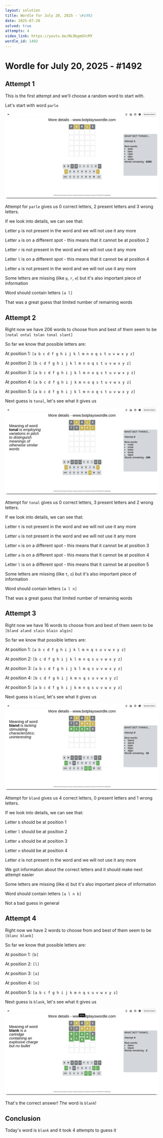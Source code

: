 ```yaml
---
layout: solution
title: Wordle for July 20, 2025 - \#1492
date: 2025-07-20
solved: true
attempts: 4
video_link: https://youtu.be/NL9bgmGVcMY
wordle_id: 1492
---
```


# Wordle for July 20, 2025 - \#1492

## Attempt 1

This is the first attempt and we'll choose a random word to start with.

Let's start with word `parle`

![Attempt 1](2025-07-20/attempt-1.png)

Attempt for `parle` gives us 0 correct letters, 2 present letters and 3 wrong letters.

If we look into details, we can see that:

Letter `p` is not present in the word and we will not use it any more

Letter `a` is on a different spot - this means that it cannot be at position 2

Letter `r` is not present in the word and we will not use it any more

Letter `l` is on a different spot - this means that it cannot be at position 4

Letter `e` is not present in the word and we will not use it any more

Some letters are missing (like `p`, `r`, `e`) but it's also important piece of information

Word should contain letters `[a l]`

That was a great guess that limited number of remaining words



## Attempt 2

Right now we have 206 words to choose from and best of them seem to be `[notal ontal tolan tonal slant]`

So far we know that possible letters are:

At position 1: `[a b c d f g h i j k l m n o q s t u v w x y z]`

At position 2: `[b c d f g h i j k l m n o q s t u v w x y z]`

At position 3: `[a b c d f g h i j k l m n o q s t u v w x y z]`

At position 4: `[a b c d f g h i j k m n o q s t u v w x y z]`

At position 5: `[a b c d f g h i j k l m n o q s t u v w x y z]`

Next guess is `tonal`, let's see what it gives us

![Attempt 2](2025-07-20/attempt-2.png)

Attempt for `tonal` gives us 0 correct letters, 3 present letters and 2 wrong letters.

If we look into details, we can see that:

Letter `t` is not present in the word and we will not use it any more

Letter `o` is not present in the word and we will not use it any more

Letter `n` is on a different spot - this means that it cannot be at position 3

Letter `a` is on a different spot - this means that it cannot be at position 4

Letter `l` is on a different spot - this means that it cannot be at position 5

Some letters are missing (like `t`, `o`) but it's also important piece of information

Word should contain letters `[a l n]`

That was a great guess that limited number of remaining words



## Attempt 3

Right now we have 16 words to choose from and best of them seem to be `[bland aland slain blain algin]`

So far we know that possible letters are:

At position 1: `[a b c d f g h i j k l m n q s u v w x y z]`

At position 2: `[b c d f g h i j k l m n q s u v w x y z]`

At position 3: `[a b c d f g h i j k l m q s u v w x y z]`

At position 4: `[b c d f g h i j k m n q s u v w x y z]`

At position 5: `[a b c d f g h i j k m n q s u v w x y z]`

Next guess is `bland`, let's see what it gives us

![Attempt 3](2025-07-20/attempt-3.png)

Attempt for `bland` gives us 4 correct letters, 0 present letters and 1 wrong letters.

If we look into details, we can see that:

Letter `b` should be at position 1

Letter `l` should be at position 2

Letter `a` should be at position 3

Letter `n` should be at position 4

Letter `d` is not present in the word and we will not use it any more

We got information about the correct letters and it should make next attempt easier

Some letters are missing (like `d`) but it's also important piece of information

Word should contain letters `[a l n b]`

Not a bad guess in general



## Attempt 4

Right now we have 2 words to choose from and best of them seem to be `[blanc blank]`

So far we know that possible letters are:

At position 1: `[b]`

At position 2: `[l]`

At position 3: `[a]`

At position 4: `[n]`

At position 5: `[a b c f g h i j k m n q s u v w x y z]`

Next guess is `blank`, let's see what it gives us

![Attempt 4](2025-07-20/attempt-4.png)

That's the correct answer! The word is `blank`!

## Conclusion

Today's word is `blank` and it took 4 attempts to guess it


